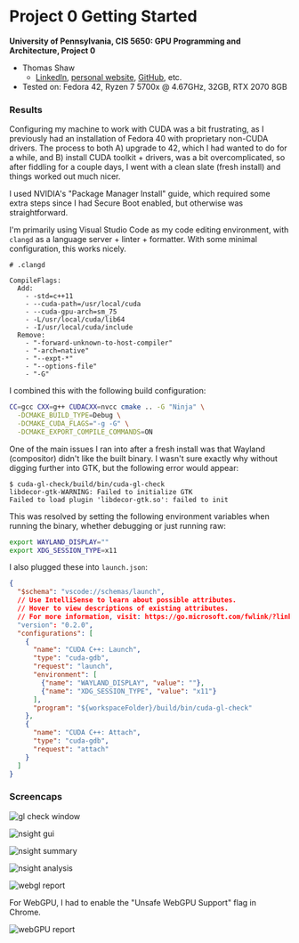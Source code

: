 Project 0 Getting Started
====================

**University of Pennsylvania, CIS 5650: GPU Programming and Architecture, Project 0**

* Thomas Shaw
  * [LinkedIn](https://www.linkedin.com/in/thomas-shaw-54468b222), [personal website](https://tlshaw.me), [GitHub](https://github.com/printer83mph), etc.
* Tested on: Fedora 42, Ryzen 7 5700x @ 4.67GHz, 32GB, RTX 2070 8GB

### Results

Configuring my machine to work with CUDA was a bit frustrating, as I previously had an installation of Fedora 40 with proprietary non-CUDA drivers. The process to both A) upgrade to 42, which I had wanted to do for a while, and B) install CUDA toolkit + drivers, was a bit overcomplicated, so after fiddling for a couple days, I went with a clean slate (fresh install) and things worked out much nicer.

I used NVIDIA's "Package Manager Install" guide, which required some extra steps since I had Secure Boot enabled, but otherwise was straightforward.

I'm primarily using Visual Studio Code as my code editing environment, with `clangd` as a language server + linter + formatter. With some minimal configuration, this works nicely.

```
# .clangd

CompileFlags:
  Add:
    - -std=c++11
    - --cuda-path=/usr/local/cuda
    - --cuda-gpu-arch=sm_75
    - -L/usr/local/cuda/lib64
    - -I/usr/local/cuda/include
  Remove:
    - "-forward-unknown-to-host-compiler"
    - "-arch=native"
    - "--expt-*"
    - "--options-file"
    - "-G"
```

I combined this with the following build configuration:

```sh
CC=gcc CXX=g++ CUDACXX=nvcc cmake .. -G "Ninja" \
  -DCMAKE_BUILD_TYPE=Debug \
  -DCMAKE_CUDA_FLAGS="-g -G" \
  -DCMAKE_EXPORT_COMPILE_COMMANDS=ON
```

One of the main issues I ran into after a fresh install was that Wayland (compositor) didn't like the built binary. I wasn't sure exactly why without digging further into GTK, but the following error would appear:

```
$ cuda-gl-check/build/bin/cuda-gl-check
libdecor-gtk-WARNING: Failed to initialize GTK
Failed to load plugin 'libdecor-gtk.so': failed to init
```

This was resolved by setting the following environment variables when running the binary, whether debugging or just running raw:

```sh
export WAYLAND_DISPLAY=""
export XDG_SESSION_TYPE=x11
```

I also plugged these into `launch.json`:

```json
{
  "$schema": "vscode://schemas/launch",
  // Use IntelliSense to learn about possible attributes.
  // Hover to view descriptions of existing attributes.
  // For more information, visit: https://go.microsoft.com/fwlink/?linkid=830387
  "version": "0.2.0",
  "configurations": [
    {
      "name": "CUDA C++: Launch",
      "type": "cuda-gdb",
      "request": "launch",
      "environment": [
        {"name": "WAYLAND_DISPLAY", "value": ""},
        {"name": "XDG_SESSION_TYPE", "value": "x11"}
      ],
      "program": "${workspaceFolder}/build/bin/cuda-gl-check"
    },
    {
      "name": "CUDA C++: Attach",
      "type": "cuda-gdb",
      "request": "attach"
    }
  ]
}
```

### Screencaps

![gl check window](images/gl-check-screencap.png)

![nsight gui](images/nsight-gui.png)

![nsight summary](images/nsight-summary.png)

![nsight analysis](images/nsight-analysis.png)

![webgl report](images/webgl-report.png)

For WebGPU, I had to enable the "Unsafe WebGPU Support" flag in Chrome.

![webGPU report](images/webgpu-report.png)